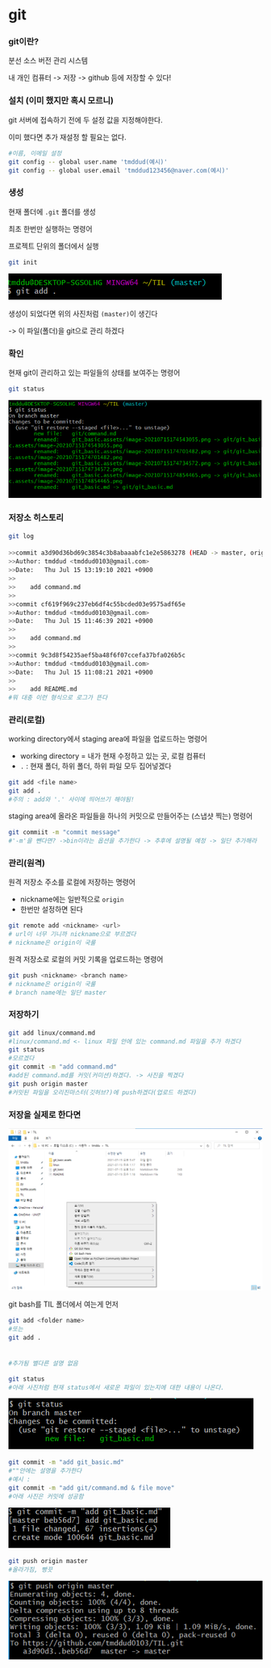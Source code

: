 # git

### git이란?

분선 소스 버전 관리 시스템

내 개인 컴퓨터 -> 저장 -> github 등에 저장할 수 있다!



### 설치 (이미 했지만 혹시 모르니)

git 서버에 접속하기 전에 두 설정 값을 지정해야한다.

이미 했다면 추가 재설정 할 필요는 없다. 

```bash
#이름, 이메일 설정
git config -- global user.name 'tmddud(예시)'
git config -- global user.email 'tmddud123456@naver.com(예시)'
```



### 생성

현재 폴더에 `.git` 폴더를 생성

최초 한번만 실행하는 명령어

프로젝트 단위의 폴더에서 실행

```bash
git init
```

![image-20210716095739589](git_basic.assets/image-20210716095739589.png)

생성이 되었다면 위의 사진처럼 `(master)`이 생긴다

-> 이 파일(폴더)을 git으로 관리 하겠다



### 확인

현재 git이 관리하고 있는 파일들의 상태를 보여주는 명령어

 ```bash
 git status
 ```

![image-20210716100023808](git_basic.assets/image-20210716100023808.png)

### 저장소 히스토리

```bash
git log

>>commit a3d90d36bd69c3854c3b8abaaabfc1e2e5863278 (HEAD -> master, origin/master)
>>Author: tmddud <tmddud0103@gmail.com>
>>Date:   Thu Jul 15 13:19:10 2021 +0900
>>
>>    add command.md
>>
>>commit cf619f969c237eb6df4c55bcded03e9575adf65e
>>Author: tmddud <tmddud0103@gmail.com>
>>Date:   Thu Jul 15 11:46:39 2021 +0900
>>
>>    add command.md
>>
>>commit 9c3d8f54235aef5ba48f6f07ccefa37bfa026b5c
>>Author: tmddud <tmddud0103@gmail.com>
>>Date:   Thu Jul 15 11:08:21 2021 +0900
>>
>>    add README.md
#뭐 대충 이런 형식으로 로그가 뜬다
```



### 관리(로컬)



working directory에서 staging area에 파일을 업로드하는 명령어

- working directory = 내가 현재 수정하고 있는 곳, 로컬 컴퓨터
- `.` : 현재 폴더, 하위 폴더, 하위 파일 모두 집어넣겠다

```bash
git add <file name>
git add . 
#주의 : add와 '.' 사이에 띄어쓰기 해야됨!
```



staging area에 올라온 파일들을 하나의 커밋으로 만들어주는 (스냅샷 찍는) 명령어

```bash
git commiit -m "commit message"
#'-m'을 뺀다면? ->bin이라는 옵션을 추가한다 -> 추후에 설명될 예정 -> 일단 추가해라
```



### 관리(원격)



원격 저장소 주소를 로컬에 저장하는 명령어

- nickname에는 일반적으로 `origin`
- 한번만 설정하면 된다

```bash
git remote add <nickname> <url>
# url이 너무 기니까 nickname으로 부르겠다
# nickname은 origin이 국룰
```



원격 저장소로 로컬의 커밋 기록을 업로드하는 명령어

 ```bash
 git push <nickname> <branch name>
 # nickname은 origin이 국룰
 # branch name에는 일단 master
 ```



### 저장하기


```bash
git add linux/command.md
#linux/command.md <- linux 파일 안에 있는 command.md 파일을 추가 하겠다
git status
#모르겠다
git commit -m "add command.md"
#add된 command.md를 커밋(커미션)하겠다. -> 사진을 찍겠다
git push origin master
#커밋된 파일을 오리진마스터(깃허브?)에 push하겠다(업로드 하겠다)
```



### 저장을 실제로 한다면

![image-20210715174854465](git_basic.assets/image-20210715174854465.png)

git bash를 TIL 폴더에서 여는게 먼저

```bash 
git add <folder name>
#또는
git add .


#추가됨 별다른 설명 없음
```

```bash
git status
#아래 사진처럼 현재 status에서 새로운 파일이 있는지에 대한 내용이 나온다.
```

![image-20210715174543055](git_basic.assets/image-20210715174543055.png)

```bash
git commit -m "add git_basic.md"
#""안에는 설명을 추가한다
#예시 : 
git commit -m "add git/command.md & file move"
#아래 사진은 커밋에 성공함
```

![image-20210715174701482](git_basic.assets/image-20210715174701482.png)

```bash
git push origin master
#올라가짐, 빵끗
```

![image-20210715174734572](git_basic.assets/image-20210715174734572.png)
